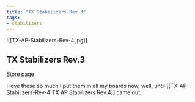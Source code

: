 ```yaml
---
title: "TX Stabilizers Rev.3"
tags:
- stabilizers
---
```


![[TX-AP-Stabilizers-Rev-4.jpg]]

## TX Stabilizers Rev.3

[Store page](https://keebsforall.com/products/tx-stabilizers?variant=43105709719771)

I love these so much I put them in all my boards now, well, until [[TX-AP-Stabilizers-Rev-4|TX AP Stabilizers Rev.4]] came out.
